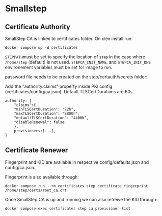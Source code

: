 # Smallstep

## Certificate Authority

SmallStep CA is linked to certificates folder. On clen install run:

`docker compose up -d certificates`

`STEPPATH`must be set to specify the location of `step` in the case where `/home/step` (default) is not used.
`STEPCA_INIT_NAME`, and `STEPCA_INIT_DNS` environement variables must be set for image to run.

password file needs to be created on the step/certauth/secrets folder:

Add the "authority.claims" property inside PKI config (certificates/config/ca.json).
Default TLSCertDurations are 60s.

```
authority: {
    "claims":{
    "minTLSCertDuration": "22h",
    "maxTLSCertDuration": "8800h",
    "defaultTLSCertDuration": "4400h",
    "disableRenewal": false
    },
    provisioners:[...],
}
```

## Certificate Renewer

Fingerprint and KID are available in respective config/defaults.json and config/ca.json.

Fingerprint is also available through:

`docker compose run --rm certificates step certificate fingerprint /home/step/certs/root_ca.crt`

Once SmallStep CA is up and running we can also retreive the KID through:

`docker compose exec certificates step ca provisioner list`

